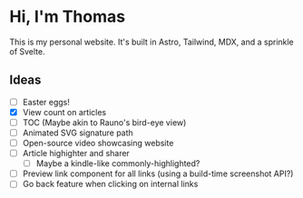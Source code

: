 # Hi, I'm Thomas

This is my personal website. It's built in Astro, Tailwind, MDX, and a sprinkle of Svelte.

## Ideas

- [ ] Easter eggs!
- [X] View count on articles
- [ ] TOC (Maybe akin to Rauno's bird-eye view)
- [ ] Animated SVG signature path
- [ ] Open-source video showcasing website
- [ ] Article highighter and sharer
  - [ ] Maybe a kindle-like commonly-highlighted?
- [ ] Preview link component for all links (using a build-time screenshot API?)
- [ ] Go back feature when clicking on internal links
